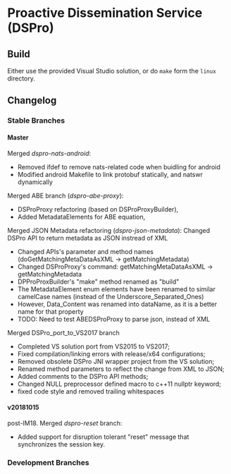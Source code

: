 # Proactive Dissemination Service (DSPro)

## Build

Either use the provided Visual Studio solution, or do `make` form the `linux` directory.

## Changelog

### Stable Branches

#### Master

Merged _dspro-nats-android_:
- Removed ifdef to remove nats-related code when buidling for android
- Modified android Makefile to link protobuf statically, and natswr dynamically

Merged ABE branch (_dspro-abe-proxy_):
- DSProProxy refactoring (based on DSProProxyBuilder),
- Added MetadataElements for ABE equation,

Merged JSON Metadata refactoring (_dspro-json-metadata_):
Changed DSPro API to return metadata as JSON instread of XML
- Changed APIs's parameter and method names (doGetMatchingMetaDataAsXML -> getMatchingMetadata)
- Changed DSProProxy's command: getMatchingMetaDataAsXML -> getMatchingMetadata
- DPProProxBuilder's "make" method renamed as "build"
- The MetadataElement enum elements have been renamed to similar camelCase names (instead of the Underscore_Separated_Ones)
- However, Data_Content was renamed into dataName, as it is a better name for that property
- TODO: Need to test ABEDSProProxy to parse json, instead of XML

Merged DSPro_port_to_VS2017 branch
- Completed VS solution port from VS2015 to VS2017;
- Fixed compilation/linking errors with release/x64 configurations;
- Removed obsolete DSPro JNI wrapper project from the VS solution;
- Renamed method parameters to reflect the change from XML to JSON;
- Added comments to the DSPro API methods;
- Changed NULL preprocessor defined macro to c++11 nullptr keyword;
- fixed code style and removed trailing whitespaces

#### v20181015

post-IM18.
Merged _dspro-reset_ branch:
- Added support for disruption tolerant "reset" message that synchronizes the session key.


### Development Branches
